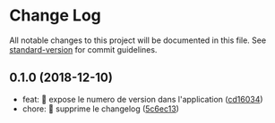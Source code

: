 # Change Log

All notable changes to this project will be documented in this file. See [standard-version](https://github.com/conventional-changelog/standard-version) for commit guidelines.

<a name="0.1.0"></a>
## 0.1.0 (2018-12-10)

* feat: 🎸 expose le numero de version dans l'application ([cd16034](https://github.com/MTES-MCT/camino-ui/commit/cd16034))
* chore: 🤖 supprime le changelog ([5c6ec13](https://github.com/MTES-MCT/camino-ui/commit/5c6ec13))
